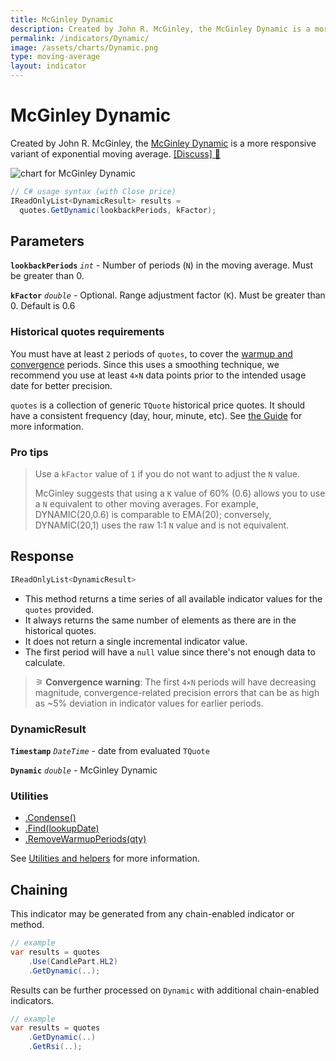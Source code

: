 ```yaml
---
title: McGinley Dynamic
description: Created by John R. McGinley, the McGinley Dynamic is a more responsive variant of exponential moving average.
permalink: /indicators/Dynamic/
image: /assets/charts/Dynamic.png
type: moving-average
layout: indicator
---
```


# McGinley Dynamic

Created by John R. McGinley, the [McGinley Dynamic](https://www.investopedia.com/terms/m/mcginley-dynamic.asp) is a more responsive variant of exponential moving average.
[[Discuss] 💬](https://github.com/DaveSkender/Stock.Indicators/discussions/866 "Community discussion about this indicator")

![chart for McGinley Dynamic](/assets/charts/Dynamic.png)

```csharp
// C# usage syntax (with Close price)
IReadOnlyList<DynamicResult> results =
  quotes.GetDynamic(lookbackPeriods, kFactor);
```

## Parameters

**`lookbackPeriods`** _`int`_ - Number of periods (`N`) in the moving average.  Must be greater than 0.

**`kFactor`** _`double`_ - Optional.  Range adjustment factor (`K`).  Must be greater than 0.  Default is 0.6

### Historical quotes requirements

You must have at least `2` periods of `quotes`, to cover the [warmup and convergence](https://github.com/DaveSkender/Stock.Indicators/discussions/688) periods.  Since this uses a smoothing technique, we recommend you use at least `4×N` data points prior to the intended usage date for better precision.

`quotes` is a collection of generic `TQuote` historical price quotes.  It should have a consistent frequency (day, hour, minute, etc).  See [the Guide](/guide/#historical-quotes) for more information.

### Pro tips

> Use a `kFactor` value of `1` if you do not want to adjust the `N` value.
>
> McGinley suggests that using a `K` value of 60% (0.6) allows you to use a `N` equivalent to other moving averages.  For example, DYNAMIC(20,0.6) is comparable to EMA(20); conversely, DYNAMIC(20,1) uses the raw 1:1 `N` value and is not equivalent.

## Response

```csharp
IReadOnlyList<DynamicResult>
```

- This method returns a time series of all available indicator values for the `quotes` provided.
- It always returns the same number of elements as there are in the historical quotes.
- It does not return a single incremental indicator value.
- The first period will have a `null` value since there's not enough data to calculate.

>&#9886; **Convergence warning**: The first `4×N` periods will have decreasing magnitude, convergence-related precision errors that can be as high as ~5% deviation in indicator values for earlier periods.

### DynamicResult

**`Timestamp`** _`DateTime`_ - date from evaluated `TQuote`

**`Dynamic`** _`double`_ - McGinley Dynamic

### Utilities

- [.Condense()](/utilities#condense)
- [.Find(lookupDate)](/utilities#find-indicator-result-by-date)
- [.RemoveWarmupPeriods(qty)](/utilities#remove-warmup-periods)

See [Utilities and helpers](/utilities#utilities-for-indicator-results) for more information.

## Chaining

This indicator may be generated from any chain-enabled indicator or method.

```csharp
// example
var results = quotes
    .Use(CandlePart.HL2)
    .GetDynamic(..);
```

Results can be further processed on `Dynamic` with additional chain-enabled indicators.

```csharp
// example
var results = quotes
    .GetDynamic(..)
    .GetRsi(..);
```
